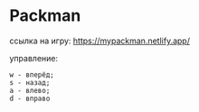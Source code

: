 # Packman
ссылка на игру: https://mypackman.netlify.app/

управление:

    w - вперёд;
    s - назад;
    a - влево;
    d - вправо

